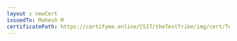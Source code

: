 ```yaml
--- 
layout : newCert 
issuedTo: Mahesh M
certificatePath: https://certifyme.online/CSIT/theTestTribe/img/cert/TestFlix/MaheshM_3496e.png
--- 
```

